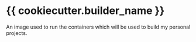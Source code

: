 # {{ cookiecutter.builder_name }}

An image used to run the containers which will be used to build my personal projects.